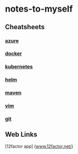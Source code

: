 # notes-to-myself

## Cheatsheets

### [azure](cheatsheets/azure.md)

### [docker](cheatsheets/docker.md)

### [kubernetes](cheatsheets/kubernetes.md)

### [helm](cheatsheets/helm.md)

### [maven](cheatsheets/maven.md)

### [vim](cheatsheets/vim.md)

### [git](cheatsheets/git.md)

## Web Links

[12factor app] (www.12factor.net/)
